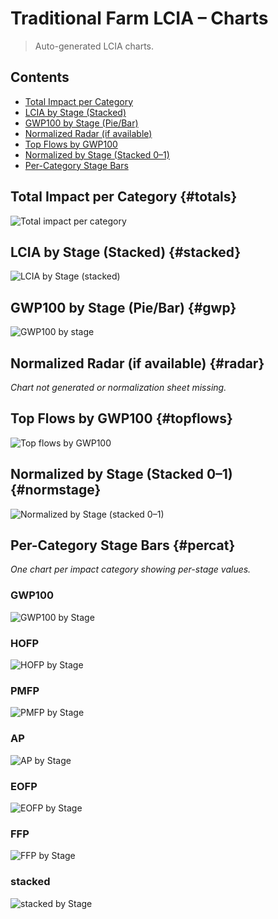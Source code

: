# Traditional Farm LCIA – Charts

> Auto-generated LCIA charts.

## Contents
- [Total Impact per Category](#totals)
- [LCIA by Stage (Stacked)](#stacked)
- [GWP100 by Stage (Pie/Bar)](#gwp)
- [Normalized Radar (if available)](#radar)
- [Top Flows by GWP100](#topflows)
- [Normalized by Stage (Stacked 0–1)](#normstage)
- [Per-Category Stage Bars](#percat)

## Total Impact per Category {#totals}
![Total impact per category](charts_both/TF_totals_bar.png)

## LCIA by Stage (Stacked) {#stacked}
![LCIA by Stage (stacked)](charts_both/TF_by_stage_stacked_bar.png)

## GWP100 by Stage (Pie/Bar) {#gwp}
![GWP100 by stage](charts_both/TF_gwp_stage_pie.png)

## Normalized Radar (if available) {#radar}
_Chart not generated or normalization sheet missing._

## Top Flows by GWP100 {#topflows}
![Top flows by GWP100](charts_both/TF_top_flows_gwp100.png)

## Normalized by Stage (Stacked 0–1) {#normstage}
![Normalized by Stage (stacked 0–1)](charts_both/TF_normalized_by_stage_stacked.png)

## Per-Category Stage Bars {#percat}
_One chart per impact category showing per-stage values._

### GWP100
![GWP100 by Stage](charts_both/TF_by_stage_GWP100_bar.png)

### HOFP
![HOFP by Stage](charts_both/TF_by_stage_HOFP_bar.png)

### PMFP
![PMFP by Stage](charts_both/TF_by_stage_PMFP_bar.png)

### AP
![AP by Stage](charts_both/TF_by_stage_AP_bar.png)

### EOFP
![EOFP by Stage](charts_both/TF_by_stage_EOFP_bar.png)

### FFP
![FFP by Stage](charts_both/TF_by_stage_FFP_bar.png)

### stacked
![stacked by Stage](charts_both/TF_by_stage_stacked_bar.png)
